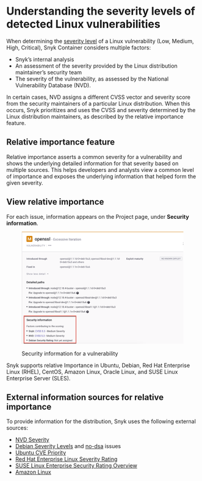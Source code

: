# Understanding the severity levels of detected Linux vulnerabilities

When determining the [severity level](../../manage-issues/prioritizing-issues/severity-levels.md) of a Linux vulnerability (Low, Medium, High, Critical), Snyk Container considers multiple factors:

* Snyk’s internal analysis
* An assessment of the severity provided by the Linux distribution maintainer’s security team
* The severity of the vulnerability, as assessed by the National Vulnerability Database (NVD).

In certain cases, NVD assigns a different CVSS vector and severity score from the security maintainers of a particular Linux distribution. When this occurs, Snyk prioritizes and uses the CVSS and severity determined by the Linux distribution maintainers, as described by the relative importance feature.

## Relative importance feature

Relative importance asserts a common severity for a vulnerability and shows the underlying detailed information for that severity based on multiple sources. This helps developers and analysts view a common level of importance and exposes the underlying information that helped form the given severity.&#x20;

## View relative importance

For each issue, information appears on the Project page, under **Security information**.

<figure><img src="../../.gitbook/assets/security_info.png" alt=""><figcaption><p>Security information for a vulnerability</p></figcaption></figure>

Snyk supports relative Importance in Ubuntu, Debian, Red Hat Enterprise Linux (RHEL), CentOS, Amazon Linux, Oracle Linux, and SUSE Linux Enterprise Server (SLES).

## External information sources for relative importance

To provide information for the distribution, Snyk uses the following external sources:

* [NVD Severity](https://nvd.nist.gov/vuln)
* [Debian Severity Levels](https://security-team.debian.org/security\_tracker.html#severity-levels) and [no-dsa](https://security-team.debian.org/security\_tracker.html#issues-not-warranting-a-security-advisory) issues
* [Ubuntu CVE Priority](https://people.canonical.com/\~ubuntu-security/priority.html)
* [Red Hat Enterprise Linux Severity Rating](https://access.redhat.com/security/updates/classification)
* [SUSE Linux Enterprise Security Rating Overview](https://www.suse.com/support/security/rating/)
* [Amazon Linux](https://alas.aws.amazon.com/alas2.html)
